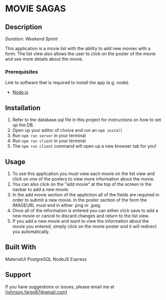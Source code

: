 # MOVIE SAGAS

## Description

_Duration: Weekend Sprint_

This application is a movie list with the ability to add new movies with a form. The list view also allows the user to click on the poster of the movie and see more details about the movie.

### Prerequisites

Link to software that is required to install the app (e.g. node).

- [Node.js](https://nodejs.org/en/)

## Installation

1. Refer to the database.sql file in this project for instructions on how to set up the DB.
2. Open up your editor of choice and run an `npm install`
3. Run `npm run server` in your terminal
4. Run `npm run client` in your terminal
5. The `npm run client` command will open up a new browser tab for you!
 

## Usage

1. To use this application you must view each movie on the list view and click on one of the posters to view more information about the movie.
2. You can also click on the "add movie" at the top of the screen in the navbar to add a new movie.
3. In the add movie section of the appliction all of the fields are required in order to submit a new movie. In the poster section of the form the IMAGEURL must end in either .png or .jpeg.
4. Once all of the information is entered you can either click save to add a new movie or cancel to discard changes and return to the list view.
5. If you add a new movie and want to view the information about the movie you entered, simply click on the movie poster and it will redirect you automatically. 


## Built With

MaterialUI
PostgreSQL
NodeJS
Express

## Support
If you have suggestions or issues, please email me at [johnson.fargo87@gmail.com]